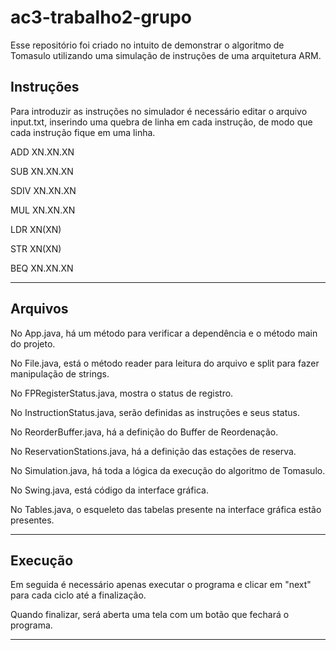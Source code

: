 # ac3-trabalho2-grupo
Esse repositório foi criado no intuito de demonstrar o algoritmo de Tomasulo utilizando uma simulação de instruções 
de uma arquitetura ARM.

Instruções
--------------------------------------------------------------------------------------------------------
Para introduzir as instruções no simulador é necessário editar o arquivo input.txt,
inserindo uma quebra de linha em cada instrução, de modo que cada instrução fique em uma linha.

ADD XN.XN.XN

SUB XN.XN.XN

SDIV XN.XN.XN

MUL XN.XN.XN

LDR XN(XN)

STR XN(XN)

BEQ XN.XN.XN

--------------------------------------------------------------------------------------------------------
Arquivos
--------------------------------------------------------------------------------------------------------
No App.java, há um método para verificar a dependência e o método main do projeto.

No File.java, está o método reader para leitura do arquivo e split para fazer manipulação de strings.

No FPRegisterStatus.java, mostra o status de registro.

No InstructionStatus.java, serão definidas as instruções e seus status.

No ReorderBuffer.java, há a definição do Buffer de Reordenação.

No ReservationStations.java, há a definição das estações de reserva.

No Simulation.java, há toda a lógica da execução do algoritmo de Tomasulo.

No Swing.java, está código da interface gráfica.

No Tables.java, o esqueleto das tabelas presente na interface gráfica estão presentes. 

--------------------------------------------------------------------------------------------------------
Execução
--------------------------------------------------------------------------------------------------------
Em seguida é necessário apenas executar o programa e clicar em "next" para cada ciclo até a finalização.

Quando finalizar, será aberta uma tela com um botão que fechará o programa.

--------------------------------------------------------------------------------------------------------


